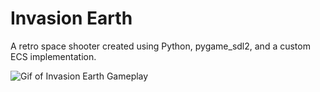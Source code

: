 Invasion Earth
==============

A retro space shooter created using Python, pygame_sdl2, and a custom ECS implementation.

![Gif of Invasion Earth Gameplay](http://i.imgur.com/BVSBjon.gif)
